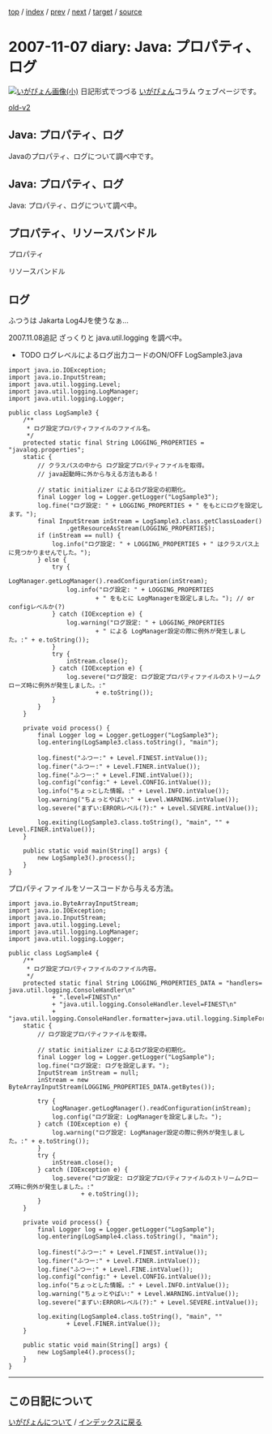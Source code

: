 [top](https://igapyon.github.io/diary/) 
 / [index](https://igapyon.github.io/diary/2007/index.html) 
 / [prev](https://igapyon.github.io/diary/2007/ig071105.html) 
 / [next](https://igapyon.github.io/diary/2007/ig071108.html) 
 / [target](https://igapyon.github.io/diary/2007/ig071107.html) 
 / [source](https://github.com/igapyon/diary/blob/gh-pages/2007/ig071107.html.src.md) 

2007-11-07 diary: Java: プロパティ、ログ
=====================================================================================================
[![いがぴょん画像(小)](https://igapyon.github.io/diary/images/iga200306s.jpg "いがぴょん")](https://igapyon.github.io/diary/memo/memoigapyon.html) 日記形式でつづる [いがぴょん](https://igapyon.github.io/diary/memo/memoigapyon.html)コラム ウェブページです。

[old-v2](ig071107-orig.html)

## Java: プロパティ、ログ

Javaのプロパティ、ログについて調べ中です。


## Java: プロパティ、ログ

Java: プロパティ、ログについて調べ中。

## プロパティ、リソースバンドル

プロパティ

リソースバンドル

## ログ

ふつうは Jakarta Log4Jを使うなぁ…

2007.11.08追記 ざっくりと java.util.logging を調べ中。

* TODO ログレベルによるログ出力コードのON/OFF
LogSample3.java

      
```
import java.io.IOException;
import java.io.InputStream;
import java.util.logging.Level;
import java.util.logging.LogManager;
import java.util.logging.Logger;

public class LogSample3 {
    /**
     * ログ設定プロパティファイルのファイル名。
     */
    protected static final String LOGGING_PROPERTIES = "javalog.properties";
    static {
        // クラスパスの中から ログ設定プロパティファイルを取得。
        // java起動時に外から与える方法もある！

        // static initializer によるログ設定の初期化。
        final Logger log = Logger.getLogger("LogSample3");
        log.fine("ログ設定: " + LOGGING_PROPERTIES + " をもとにログを設定します。");
        final InputStream inStream = LogSample3.class.getClassLoader()
                .getResourceAsStream(LOGGING_PROPERTIES);
        if (inStream == null) {
            log.info("ログ設定: " + LOGGING_PROPERTIES + " はクラスパス上に見つかりませんでした。");
        } else {
            try {
                LogManager.getLogManager().readConfiguration(inStream);
                log.info("ログ設定: " + LOGGING_PROPERTIES
                        + " をもとに LogManagerを設定しました。"); // or configレベルか(?)
            } catch (IOException e) {
                log.warning("ログ設定: " + LOGGING_PROPERTIES
                        + " による LogManager設定の際に例外が発生しました。:" + e.toString());
            }
            try {
                inStream.close();
            } catch (IOException e) {
                log.severe("ログ設定: ログ設定プロパティファイルのストリームクローズ時に例外が発生しました。:"
                        + e.toString());
            }
        }
    }

    private void process() {
        final Logger log = Logger.getLogger("LogSample3");
        log.entering(LogSample3.class.toString(), "main");

        log.finest("ふつー:" + Level.FINEST.intValue());
        log.finer("ふつー:" + Level.FINER.intValue());
        log.fine("ふつー:" + Level.FINE.intValue());
        log.config("config:" + Level.CONFIG.intValue());
        log.info("ちょっとした情報。:" + Level.INFO.intValue());
        log.warning("ちょっとやばい:" + Level.WARNING.intValue());
        log.severe("まずい:ERRORレベル(?):" + Level.SEVERE.intValue());

        log.exiting(LogSample3.class.toString(), "main", "" + Level.FINER.intValue());
    }

    public static void main(String[] args) {
        new LogSample3().process();
    }
}
```

      

プロパティファイルをソースコードから与える方法。

```
import java.io.ByteArrayInputStream;
import java.io.IOException;
import java.io.InputStream;
import java.util.logging.Level;
import java.util.logging.LogManager;
import java.util.logging.Logger;

public class LogSample4 {
    /**
     * ログ設定プロパティファイルのファイル内容。
     */
    protected static final String LOGGING_PROPERTIES_DATA = "handlers= java.util.logging.ConsoleHandler\n"
            + ".level=FINEST\n"
            + "java.util.logging.ConsoleHandler.level=FINEST\n"
            + "java.util.logging.ConsoleHandler.formatter=java.util.logging.SimpleFormatter";
    static {
        // ログ設定プロパティファイルを取得。

        // static initializer によるログ設定の初期化。
        final Logger log = Logger.getLogger("LogSample");
        log.fine("ログ設定: ログを設定します。");
        InputStream inStream = null;
        inStream = new ByteArrayInputStream(LOGGING_PROPERTIES_DATA.getBytes());

        try {
            LogManager.getLogManager().readConfiguration(inStream);
            log.config("ログ設定: LogManagerを設定しました。");
        } catch (IOException e) {
            log.warning("ログ設定: LogManager設定の際に例外が発生しました。:" + e.toString());
        }
        try {
            inStream.close();
        } catch (IOException e) {
            log.severe("ログ設定: ログ設定プロパティファイルのストリームクローズ時に例外が発生しました。:"
                    + e.toString());
        }
    }

    private void process() {
        final Logger log = Logger.getLogger("LogSample");
        log.entering(LogSample4.class.toString(), "main");

        log.finest("ふつー:" + Level.FINEST.intValue());
        log.finer("ふつー:" + Level.FINER.intValue());
        log.fine("ふつー:" + Level.FINE.intValue());
        log.config("config:" + Level.CONFIG.intValue());
        log.info("ちょっとした情報。:" + Level.INFO.intValue());
        log.warning("ちょっとやばい:" + Level.WARNING.intValue());
        log.severe("まずい:ERRORレベル(?):" + Level.SEVERE.intValue());

        log.exiting(LogSample4.class.toString(), "main", ""
                + Level.FINER.intValue());
    }

    public static void main(String[] args) {
        new LogSample4().process();
    }
}
```

----------------------------------------------------------------------------------------------------

## この日記について
[いがぴょんについて](https://igapyon.github.io/diary/memo/memoigapyon.html) / [インデックスに戻る](https://igapyon.github.io/diary/idxall.html)

